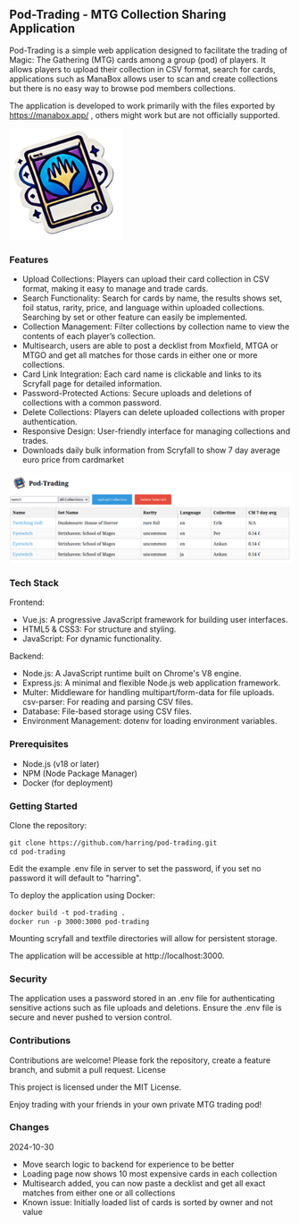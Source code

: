 ## Pod-Trading - MTG Collection Sharing Application

Pod-Trading is a simple web application designed to facilitate the trading of Magic: The Gathering (MTG) cards among a group (pod) of players. It allows players to upload their collection in CSV format, search for cards, applications such as ManaBox allows user to scan and create collections but there is no easy way to browse pod members collections.

The application is developed to work primarily with the files exported by https://manabox.app/ , others might work but are not officially supported.

<img src="./client/src/assets/logo.png" alt="Pod-Trading Logo" width="200" height="200">

### Features

- Upload Collections: Players can upload their card collection in CSV format, making it easy to manage and trade cards.
- Search Functionality: Search for cards by name, the results shows set, foil status, rarity, price, and language within uploaded collections. Searching by set or other feature can easily be implemented.
- Collection Management: Filter collections by collection name to view the contents of each player’s collection.
- Multisearch, users are able to post a decklist from Moxfield, MTGA or MTGO and get all matches for those cards in either one or more collections.
- Card Link Integration: Each card name is clickable and links to its Scryfall page for detailed information.
- Password-Protected Actions: Secure uploads and deletions of collections with a common password.
- Delete Collections: Players can delete uploaded collections with proper authentication.
- Responsive Design: User-friendly interface for managing collections and trades.
- Downloads daily bulk information from Scryfall to show 7 day average euro price from cardmarket

<img src="./client/src/assets/example.png" alt="Pod-Trading Example" >


### Tech Stack

Frontend:
- Vue.js: A progressive JavaScript framework for building user interfaces.
- HTML5 & CSS3: For structure and styling.
- JavaScript: For dynamic functionality.

Backend:
- Node.js: A JavaScript runtime built on Chrome's V8 engine.
- Express.js: A minimal and flexible Node.js web application framework.
- Multer: Middleware for handling multipart/form-data for file uploads.
csv-parser: For reading and parsing CSV files.
- Database: File-based storage using CSV files.
- Environment Management: dotenv for loading environment variables.


### Prerequisites

- Node.js (v18 or later)
- NPM (Node Package Manager)
- Docker (for deployment)

### Getting Started

Clone the repository:

    git clone https://github.com/harring/pod-trading.git
    cd pod-trading

Edit the example .env file in server to set the password, if you set no password it will default to "harring".

To deploy the application using Docker:


    docker build -t pod-trading .
    docker run -p 3000:3000 pod-trading
Mounting scryfall and textfile directories will allow for persistent storage.

The application will be accessible at http://localhost:3000.

### Security

The application uses a password stored in an .env file for authenticating sensitive actions such as file uploads and deletions.
Ensure the .env file is secure and never pushed to version control.

### Contributions

Contributions are welcome! Please fork the repository, create a feature branch, and submit a pull request.
License

This project is licensed under the MIT License.

Enjoy trading with your friends in your own private MTG trading pod!

### Changes
2024-10-30
- Move search logic to backend for experience to be better
- Loading page now shows 10 most expensive cards in each collection
- Multisearch added, you can now paste a decklist and get all exact matches from either one or all collections
- Known issue: Initially loaded list of cards is sorted by owner and not value